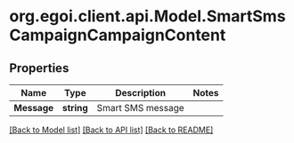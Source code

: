 # org.egoi.client.api.Model.SmartSmsCampaignCampaignContent
## Properties

Name | Type | Description | Notes
------------ | ------------- | ------------- | -------------
**Message** | **string** | Smart SMS message | 

[[Back to Model list]](../README.md#documentation-for-models) [[Back to API list]](../README.md#documentation-for-api-endpoints) [[Back to README]](../README.md)


